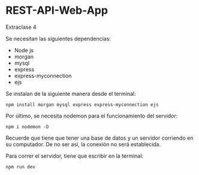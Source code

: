 # REST-API-Web-App
Extraclase 4

Se necesitan las siguientes dependencias:

* Node js
* morgan
* mysql
* express
* express-myconnection
* ejs

Se instalan de la siguiente manera desde el terminal:

`npm install morgan mysql express express-myconnection ejs`

Por último, se necesita nodemon para el funcionamiento del servidor:

`npm i nodemon -D`

Recuerde que tiene que tener una base de datos y un servidor corriendo en su computador. De no ser así, la conexión no será establecida.

Para correr el servidor, tiene que escribir en la terminal:

`npm run dev`
